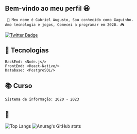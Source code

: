 ## Bem-vindo ao meu perfil 😆 

     📣 Meu nome é Gabriel Augusto, Sou conhecido como Gaguinho.  
    Amo tecnologia e jogos, Comecei a programar em 2020. 🎮 

[![Twitter Badge](https://img.shields.io/badge/-@gxguinho-4c2882?style=flat-square&labelColor=4c2882&logo=twitter&logoColor=white&link=https://twitter.com/Gxguinho)](https://twitter.com/Gxguinho)


## 🚀 Tecnologias
    BackEnd: <Node.js/>
    FrontEnd: <React-Native/>
    Database: <PostgreSQL/>
## 📚 Curso
    Sistema de informação: 2020 - 2023
    
## 🧐
![Top Langs](https://github-readme-stats.vercel.app/api/top-langs/?username=gabrielapl&layout=compact)
![Anurag's GitHub stats](https://github-readme-stats.vercel.app/api?username=gabrielapl&show_icons=true&theme=radical)
